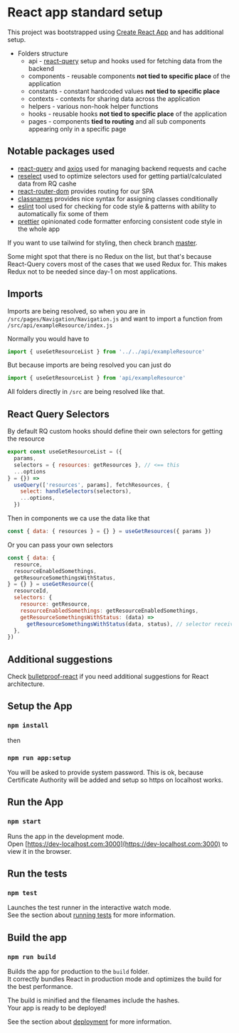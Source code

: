 # React app standard setup

This project was bootstrapped using [Create React App](https://github.com/facebook/create-react-app) and has additional setup.

- Folders structure
  - api - [react-query](https://react-query.tanstack.com/) setup and hooks used for fetching data from the backend
  - components - reusable components **not tied to specific place** of the application
  - constants - constant hardcoded values **not tied to specific place**
  - contexts - contexts for sharing data across the application
  - helpers - various non-hook helper functions
  - hooks - reusable hooks **not tied to specific place** of the application
  - pages - components **tied to routing** and all sub components appearing only in a specific page

## Notable packages used

- [react-query](https://react-query.tanstack.com/) and [axios](https://axios-http.com/) used for managing backend requests and cache
- [reselect](https://github.com/reduxjs/reselect) used to optimize selectors used for getting partial/calculated data from RQ cashe
- [react-router-dom](https://reactrouter.com/docs/en/v6) provides routing for our SPA
- [classnames](https://www.npmjs.com/package/classnames) provides nice syntax for assigning classes conditionally
- [eslint](https://www.npmjs.com/package/eslint) tool used for checking for code style & patterns with ability to automatically fix some of them
- [prettier](https://www.npmjs.com/package/prettier) opinionated code formatter enforcing consistent code style in the whole app

If you want to use tailwind for styling, then check branch [master](https://github.com/Selleo/react_app_standard_setup).

Some might spot that there is no Redux on the list, but that's because React-Query covers most of the cases that we used Redux for. This makes Redux not to be needed since day-1 on most applications.

## Imports

Imports are being resolved, so when you are in `/src/pages/Navigation/Navigation.js` and want to import a function from `/src/api/exampleResource/index.js`

Normally you would have to

```js
import { useGetResourceList } from '../../api/exampleResource'
```

But because imports are being resolved you can just do

```js
import { useGetResourceList } from 'api/exampleResource'
```

All folders directly in `/src` are being resolved like that.

## React Query Selectors

By default RQ custom hooks should define their own selectors for getting the resource

```js
export const useGetResourceList = ({
  params,
  selectors = { resources: getResources }, // <== this
  ...options
} = {}) =>
  useQuery(['resources', params], fetchResources, {
    select: handleSelectors(selectors),
    ...options,
  })
```

Then in components we ca use the data like that

```js
const { data: { resources } = {} } = useGetResources({ params })
```

Or you can pass your own selectors

```js
const { data: {
  resource,
  resourceEnabledSomethings,
  getResourceSomethingsWithStatus,
} = {} } = useGetResource({
  resourceId,
  selectors: {
    resource: getResource,
    resourceEnabledSomethings: getResourceEnabledSomethings,
    getResourceSomethingsWithStatus: (data) =>
      getResourceSomethingsWithStatus(data, status), // selector receiving status value from component (eg. from state)
  },
})
```

## Additional suggestions

Check [bulletproof-react](https://github.com/alan2207/bulletproof-react) if you need additional suggestions for React architecture.

## Setup the App

### `npm install`

then

### `npm run app:setup`

You will be asked to provide system password. This is ok, because Certificate Authority will be added and setup so https on localhost works.

## Run the App

### `npm start`

Runs the app in the development mode.\
Open [https://dev-localhost.com:3000](https://dev-localhost.com:3000) to view it in the browser.

## Run the tests

### `npm test`

Launches the test runner in the interactive watch mode.\
See the section about [running tests](https://facebook.github.io/create-react-app/docs/running-tests) for more information.

## Build the app

### `npm run build`

Builds the app for production to the `build` folder.\
It correctly bundles React in production mode and optimizes the build for the best performance.

The build is minified and the filenames include the hashes.\
Your app is ready to be deployed!

See the section about [deployment](https://facebook.github.io/create-react-app/docs/deployment) for more information.
